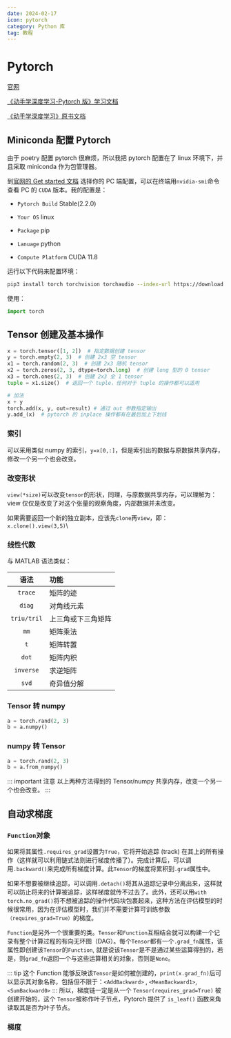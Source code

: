 ```yaml
---
date: 2024-02-17
icon: pytorch
category: Python 库
tag: 教程
---
```


# Pytorch

[官网](https://pytorch.org/)

[《动手学深度学习-Pytorch 版》学习文档](https://tangshusen.me/Dive-into-DL-PyTorch/)

[《动手学深度学习》原书文档](https://zh.d2l.ai/index.html)

## Miniconda 配置 Pytorch

由于 poetry 配置 pytorch 很麻烦，所以我把 pytorch 配置在了 linux 环境下，并且采取 miniconda 作为包管理器。

到[官网的 Get started 文档](https://pytorch.org/get-started/locally/) 选择你的 PC 端配置，可以在终端用`nvidia-smi`命令查看 PC 的 `CUDA` 版本。我的配置是：

- `Pytorch Build` Stable(2.2.0)

- `Your OS` linux

- `Package` pip

- `Lanuage` python

- `Compute Platform` CUDA 11.8

运行以下代码来配置环境：

```sh
pip3 install torch torchvision torchaudio --index-url https://download.pytorch.org/whl/cu118
```

使用：

```python
import torch
```

## Tensor 创建及基本操作

```python
x = torch.tensor([1, 2])  # 指定数据创建 tensor
y = torch.empty(2, 3)  # 创建 2x3 空 tensor
x1 = torch.random(2, 3)  # 创建 2x3 随机 tensor
x2 = torch.zeros(2, 3, dtype=torch.long)  # 创建 long 型的 0 tensor
x3 = torch.ones(2, 3)  # 创建 2x3 全 1 tensor
tuple = x1.size()  # 返回一个 tuple，任何对于 tuple 的操作都可以适用

# 加法
x + y
torch.add(x, y, out=result) # 通过 out 参数指定输出
y.add_(x)  # pytorch 的 inplace 操作都有在最后加上下划线

```

### 索引

可以采用类似 numpy 的索引，`y=x[0,:]`，但是索引出的数据与原数据共享内存，修改一个另一个也会改变。

### 改变形状

`view(*size)`可以改变`tensor`的形状，同理，与原数据共享内存，可以理解为：view 仅仅是改变了对这个张量的观察角度，内部数据并未改变。

如果需要返回一个新的独立副本，应该先`clone`再`view`，即：`x.clone().view(3,5)`\

### 线性代数

与 MATLAB 语法类似：

|语法 | 功能 |
|:---:|:---|
|`trace`|矩阵的迹 |
|`diag`|对角线元素 |
|`triu/tril`|上三角或下三角矩阵 |
|`mm`|矩阵乘法 |
|`t`|矩阵转置 |
|`dot`|矩阵内积 |
|`inverse`|求逆矩阵 |
|`svd`|奇异值分解 |

### Tensor 转 numpy

```python
a = torch.rand(2, 3)
b = a.numpy()
```

### numpy 转 Tensor


```python
a = torch.rand(2, 3)
b = a.from_numpy()
```

::: important 注意
以上两种方法得到的 Tensor/numpy 共享内存，改变一个另一个也会改变。
:::

## 自动求梯度

### `Function`对象

如果将其属性`.requires_grad`设置为`True`，它将开始追踪 (track) 在其上的所有操作（这样就可以利用链式法则进行梯度传播了）。完成计算后，可以调用`.backward()`来完成所有梯度计算。此`Tensor`的梯度将累积到`.grad`属性中。

如果不想要被继续追踪，可以调用`.detach()`将其从追踪记录中分离出来，这样就可以防止将来的计算被追踪，这样梯度就传不过去了。此外，还可以用`with torch.no_grad()`将不想被追踪的操作代码块包裹起来，这种方法在评估模型的时候很常用，因为在评估模型时，我们并不需要计算可训练参数`（requires_grad=True）`的梯度。

`Function`是另外一个很重要的类。`Tensor`和`Function`互相结合就可以构建一个记录有整个计算过程的有向无环图（DAG）。每个`Tensor`都有一个`.grad_fn`属性，该属性即创建该`Tensor`的`Function`, 就是说该`Tensor`是不是通过某些运算得到的，若是，则`grad_fn`返回一个与这些运算相关的对象，否则是`None`。

::: tip
这个 Function 能够反映该`Tensor`是如何被创建的，`print(x.grad_fn)`后可以显示其对象名称，包括但不限于：`<AddBackward>` , `<MeanBackward1>`, `<SumBackward0>`
:::
所以，梯度链一定是从一个 `Tensor(requires_grad=True)` 被创建开始的，这个 `Tensor`被称作叶子节点，Pytorch 提供了 `is_leaf()` 函数来角读取其是否为叶子节点。 

### 梯度

